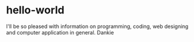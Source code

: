 # hello-world
I'll be so pleased with information on programming, coding, web designing and computer application in general. Dankie

